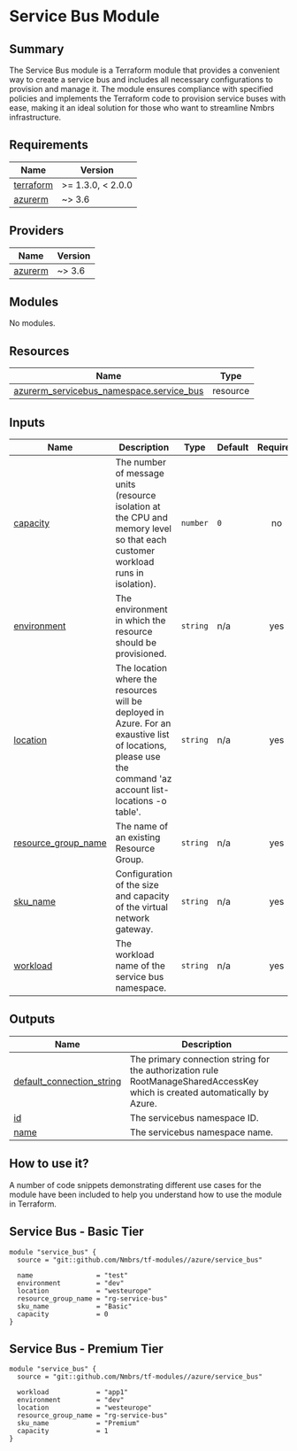 # Service Bus Module

## Summary

The Service Bus module is a Terraform module that provides a convenient way to create a service bus and includes all necessary configurations to provision and manage it. The module ensures compliance with specified policies and implements the Terraform code to provision service buses with ease, making it an ideal solution for those who want to streamline Nmbrs infrastructure.

## Requirements

| Name | Version |
|------|---------|
| <a name="requirement_terraform"></a> [terraform](#requirement\_terraform) | >= 1.3.0, < 2.0.0 |
| <a name="requirement_azurerm"></a> [azurerm](#requirement\_azurerm) | ~> 3.6 |

## Providers

| Name | Version |
|------|---------|
| <a name="provider_azurerm"></a> [azurerm](#provider\_azurerm) | ~> 3.6 |

## Modules

No modules.

## Resources

| Name | Type |
|------|------|
| [azurerm_servicebus_namespace.service_bus](https://registry.terraform.io/providers/hashicorp/azurerm/latest/docs/resources/servicebus_namespace) | resource |

## Inputs

| Name | Description | Type | Default | Required |
|------|-------------|------|---------|:--------:|
| <a name="input_capacity"></a> [capacity](#input\_capacity) | The number of message units (resource isolation at the CPU and memory level so that each customer workload runs in isolation). | `number` | `0` | no |
| <a name="input_environment"></a> [environment](#input\_environment) | The environment in which the resource should be provisioned. | `string` | n/a | yes |
| <a name="input_location"></a> [location](#input\_location) | The location where the resources will be deployed in Azure. For an exaustive list of locations, please use the command 'az account list-locations -o table'. | `string` | n/a | yes |
| <a name="input_resource_group_name"></a> [resource\_group\_name](#input\_resource\_group\_name) | The name of an existing Resource Group. | `string` | n/a | yes |
| <a name="input_sku_name"></a> [sku\_name](#input\_sku\_name) | Configuration of the size and capacity of the virtual network gateway. | `string` | n/a | yes |
| <a name="input_workload"></a> [workload](#input\_workload) | The workload name of the service bus namespace. | `string` | n/a | yes |

## Outputs

| Name | Description |
|------|-------------|
| <a name="output_default_connection_string"></a> [default\_connection\_string](#output\_default\_connection\_string) | The primary connection string for the authorization rule RootManageSharedAccessKey which is created automatically by Azure. |
| <a name="output_id"></a> [id](#output\_id) | The servicebus namespace ID. |
| <a name="output_name"></a> [name](#output\_name) | The servicebus namespace name. |

## How to use it?

A number of code snippets demonstrating different use cases for the module have been included to help you understand how to use the module in Terraform.

## Service Bus - Basic Tier

```hcl
module "service_bus" {
  source = "git::github.com/Nmbrs/tf-modules//azure/service_bus"

  name                = "test"
  environment         = "dev"
  location            = "westeurope"
  resource_group_name = "rg-service-bus"
  sku_name            = "Basic"
  capacity            = 0
}
```

## Service Bus - Premium Tier

```hcl
module "service_bus" {
  source = "git::github.com/Nmbrs/tf-modules//azure/service_bus"

  workload            = "app1"
  environment         = "dev"
  location            = "westeurope"
  resource_group_name = "rg-service-bus"
  sku_name            = "Premium"
  capacity            = 1
}
```
